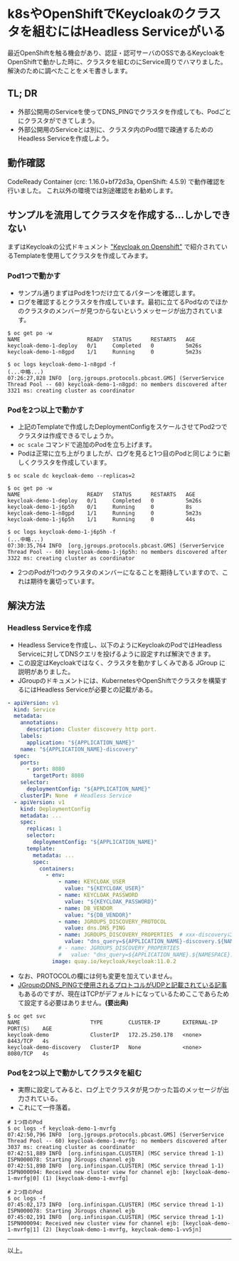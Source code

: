 # k8sやOpenShiftでKeycloakのクラスタを組むにはHeadless Serviceがいる

最近OpenShiftを触る機会があり、認証・認可サーバのOSSであるKeycloakをOpenShiftで動かした時に、クラスタを組むのにService周りでハマりました。
解決のために調べたことをメモ書きします。


## TL; DR

* 外部公開用のServiceを使ってDNS_PINGでクラスタを作成しても、Podごとにクラスタができてしまう。
* 外部公開用のServiceとは別に、クラスタ内のPod間で疎通するためのHeadless Serviceを作成しよう。


## 動作確認

CodeReady Container (crc: 1.16.0+bf72d3a, OpenShift: 4.5.9) で動作確認を行いました。
これ以外の環境では別途確認をお勧めします。


## サンプルを流用してクラスタを作成する...しかしできない

まずはKeycloakの公式ドキュメント ["Keycloak on Openshift"](https://www.keycloak.org/getting-started/getting-started-openshift) で紹介されているTemplateを使用してクラスタを作成してみます。

### Pod1つで動かす

* サンプル通りまずはPodを1つだけ立てるパターンを確認します。
* ログを確認するとクラスタを作成しています。最初に立てるPodなのでほかのクラスタのメンバーが見つからないというメッセージが出力されています。

```
$ oc get po -w
NAME                     READY   STATUS      RESTARTS   AGE
keycloak-demo-1-deploy   0/1     Completed   0          5m26s
keycloak-demo-1-n8gpd    1/1     Running     0          5m23s

$ oc logs keycloak-demo-1-n8gpd -f
(...中略...)
07:26:27,828 INFO  [org.jgroups.protocols.pbcast.GMS] (ServerService Thread Pool -- 60) keycloak-demo-1-n8gpd: no members discovered after 3321 ms: creating cluster as coordinator
```

### Podを2つ以上で動かす

* 上記のTemplateで作成したDeploymentConfigをスケールさせてPod2つでクラスタは作成できるでしょうか。
* `oc scale` コマンドで追加のPodを立ち上げます。
* Podは正常に立ち上がりましたが、ログを見ると1つ目のPodと同じように新しくクラスタを作成しています。

```
$ oc scale dc keycloak-demo --replicas=2

$ oc get po -w
NAME                     READY   STATUS      RESTARTS   AGE
keycloak-demo-1-deploy   0/1     Completed   0          5m26s
keycloak-demo-1-j6p5h    0/1     Running     0          8s
keycloak-demo-1-n8gpd    1/1     Running     0          5m23s
keycloak-demo-1-j6p5h    1/1     Running     0          44s

$ oc logs keycloak-demo-1-j6p5h -f
(...中略...)
07:30:35,764 INFO  [org.jgroups.protocols.pbcast.GMS] (ServerService Thread Pool -- 60) keycloak-demo-1-j6p5h: no members discovered after 3322 ms: creating cluster as coordinator
```

* 2つのPodが1つのクラスタのメンバーになることを期待していますので、これは期待を裏切っています。


## 解決方法

### Headless Serviceを作成

* Headless Serviceを作成し、以下のようにKeycloakのPodではHeadless Serviceに対してDNSクエリを投げるように設定すれば解決できます。
* この設定はKeycloakではなく、クラスタを動かすしくみである JGroup に説明がありました。
* JGroupのドキュメントには、KubernetesやOpenShiftでクラスタを構築するにはHeadless Serviceが必要との記載がある。

```yaml
- apiVersion: v1
  kind: Service
  metadata:
    annotations:
      description: Cluster discovery http port.
    labels:
      application: "${APPLICATION_NAME}"
    name: "${APPLICATION_NAME}-discovery"
  spec:
    ports:
      - port: 8080
        targetPort: 8080
    selector:
      deploymentConfig: "${APPLICATION_NAME}"
    clusterIP: None  # Headless Service
  - apiVersion: v1
    kind: DeploymentConfig
    metadata: ...
    spec:
      replicas: 1
      selector:
        deploymentConfig: "${APPLICATION_NAME}"
      template:
        metadata: ...
        spec:
          containers:
            - env:
                - name: KEYCLOAK_USER
                  value: "${KEYCLOAK_USER}"
                - name: KEYCLOAK_PASSWORD
                  value: "${KEYCLOAK_PASSWORD}"
                - name: DB_VENDOR
                  value: "${DB_VENDOR}"
                - name: JGROUPS_DISCOVERY_PROTOCOL
                  value: dns.DNS_PING
                - name: JGROUPS_DISCOVERY_PROPERTIES  # xxx-discoveryにクラスタ疎通のPINGを投げる
                  value: "dns_query=${APPLICATION_NAME}-discovery.${NAMESPACE}.svc.cluster.local"
                # - name: JGROUPS_DISCOVERY_PROPERTIES
                #   value: "dns_query=${APPLICATION_NAME}.${NAMESPACE}.svc.cluster.local"
              image: quay.io/keycloak/keycloak:11.0.2
```

* なお、PROTOCOLの欄には何も変更を加えていません。
* [JGroupのDNS_PINGで使用されるプロトコルがUDPと記載されている記事](https://qiita.com/t-mogi/items/ba38a614c1637a8aef93)もあるのですが、現在はTCPがデフォルトになっているためここであらためて設定する必要はありません。**(要出典)**


```
$ oc get svc
NAME                      TYPE        CLUSTER-IP       EXTERNAL-IP   PORT(S)    AGE
keycloak-demo             ClusterIP   172.25.250.178   <none>        8443/TCP   4s
keycloak-demo-discovery   ClusterIP   None             <none>        8080/TCP   4s
```

### Podを2つ以上で動かしてクラスタを組む

* 実際に設定してみると、ログ上でクラスタが見つかった旨のメッセージが出力されている。
* これにて一件落着。

```
# 1つ目のPod
$ oc logs -f keycloak-demo-1-mvrfg
07:42:50,796 INFO  [org.jgroups.protocols.pbcast.GMS] (ServerService Thread Pool -- 60) keycloak-demo-1-mvrfg: no members discovered after 3037 ms: creating cluster as coordinator
07:42:51,889 INFO  [org.infinispan.CLUSTER] (MSC service thread 1-1) ISPN000078: Starting JGroups channel ejb
07:42:51,898 INFO  [org.infinispan.CLUSTER] (MSC service thread 1-1) ISPN000094: Received new cluster view for channel ejb: [keycloak-demo-1-mvrfg|0] (1) [keycloak-demo-1-mvrfg]

# 2つ目のPod
$ oc logs -f
07:45:02,173 INFO  [org.infinispan.CLUSTER] (MSC service thread 1-1) ISPN000078: Starting JGroups channel ejb
07:45:02,191 INFO  [org.infinispan.CLUSTER] (MSC service thread 1-1) ISPN000094: Received new cluster view for channel ejb: [keycloak-demo-1-mvrfg|1] (2) [keycloak-demo-1-mvrfg, keycloak-demo-1-vv5jn]
```

---

以上。
